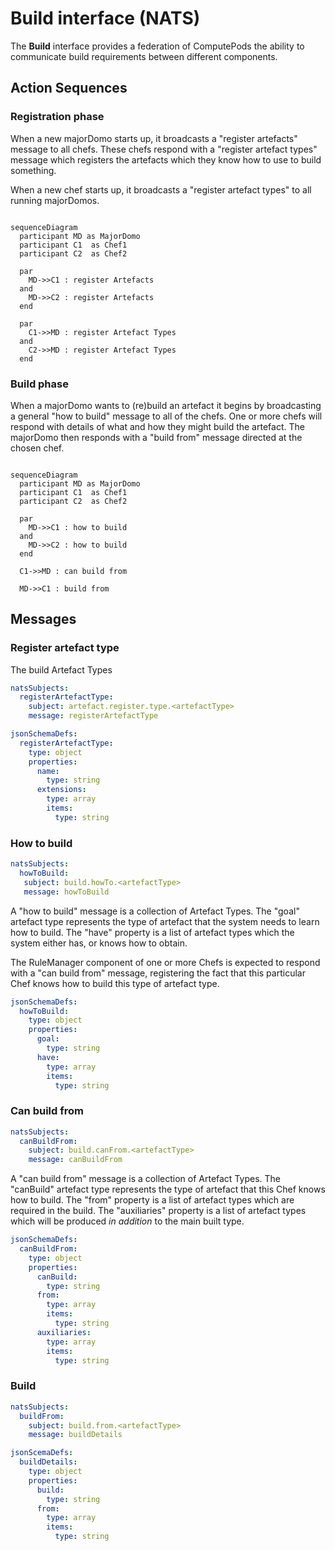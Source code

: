 # Build interface (NATS)

The **Build** interface provides a federation of ComputePods the ability
to communicate build requirements between different components.

## Action Sequences

### Registration phase

When a new majorDomo starts up, it broadcasts a "register artefacts"
message to all chefs. These chefs respond with a "register artefact types"
message which registers the artefacts which they know how to use to build
something.

When a new chef starts up, it broadcasts a "register artefact types" to
all running majorDomos.

```mermaid

sequenceDiagram
  participant MD as MajorDomo
  participant C1  as Chef1
  participant C2  as Chef2

  par
    MD->>C1 : register Artefacts
  and
    MD->>C2 : register Artefacts
  end

  par
    C1->>MD : register Artefact Types
  and
    C2->>MD : register Artefact Types
  end

```

### Build phase

When a majorDomo wants to (re)build an artefact it begins by broadcasting
a general "how to build" message to all of the chefs. One or more chefs
will respond with details of what and how they might build the artefact.
The majorDomo then responds with a "build from" message directed at the
chosen chef.

```mermaid

sequenceDiagram
  participant MD as MajorDomo
  participant C1  as Chef1
  participant C2  as Chef2

  par
    MD->>C1 : how to build
  and
    MD->>C2 : how to build
  end

  C1->>MD : can build from

  MD->>C1 : build from

```

## Messages

### Register artefact type

The build Artefact Types

```yaml
natsSubjects:
  registerArtefactType:
    subject: artefact.register.type.<artefactType>
    message: registerArtefactType
```

```yaml
jsonSchemaDefs:
  registerArtefactType:
    type: object
    properties:
      name:
        type: string
      extensions:
        type: array
        items:
          type: string
```

### How to build

```yaml
natsSubjects:
  howToBuild:
   subject: build.howTo.<artefactType>
   message: howToBuild
```

A "how to build" message is a collection of Artefact Types. The "goal"
artefact type represents the type of artefact that the system needs to
learn how to build. The "have" property is a list of artefact types which
the system either has, or knows how to obtain.

The RuleManager component of one or more Chefs is expected to respond with
a "can build from" message, registering the fact that this particular Chef
knows how to build this type of artefact type.

```yaml
jsonSchemaDefs:
  howToBuild:
    type: object
    properties:
      goal:
        type: string
      have:
        type: array
        items:
          type: string
```

### Can build from

```yaml
natsSubjects:
  canBuildFrom:
    subject: build.canFrom.<artefactType>
    message: canBuildFrom
```

A "can build from" message is a collection of Artefact Types. The
"canBuild" artefact type represents the type of artefact that this Chef
knows how to build. The "from" property is a list of artefact types which
are required in the build. The "auxiliaries" property is a list of
artefact types which will be produced *in addition* to the main built
type.

```yaml
jsonSchemaDefs:
  canBuildFrom:
    type: object
    properties:
      canBuild:
        type: string
      from:
        type: array
        items:
          type: string
      auxiliaries:
        type: array
        items:
          type: string
```

### Build

```yaml
natsSubjects:
  buildFrom:
    subject: build.from.<artefactType>
    message: buildDetails
```

```yaml
jsonScemaDefs:
  buildDetails:
    type: object
    properties:
      build:
        type: string
      from:
        type: array
        items:
          type: string
```
